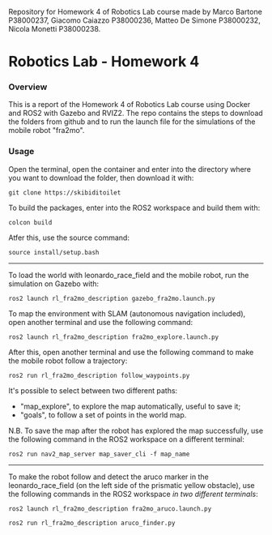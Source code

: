 Repository for Homework 4 of Robotics Lab course made by Marco Bartone P38000237, Giacomo Caiazzo P38000236, Matteo De Simone P38000232, Nicola Monetti P38000238.

# Robotics Lab - Homework 4

### Overview
This is a report of the Homework 4 of Robotics Lab course using Docker and ROS2 with Gazebo and RVIZ2. The repo contains the steps to download the folders from github and to run the launch file for the simulations of the mobile robot "fra2mo".

### Usage

Open the terminal, open the container and enter into the directory where you want to download the folder, then download it with:

	git clone https://skibiditoilet

To build the packages, enter into the ROS2 workspace and build them with:

	colcon build

Atfer this, use the source command:

	source install/setup.bash

--------------------------------

To load the world with leonardo_race_field and the mobile robot, run the simulation on Gazebo with:

	ros2 launch rl_fra2mo_description gazebo_fra2mo.launch.py

To map the environment with SLAM (autonomous navigation included), open another terminal and use the following command:

	ros2 launch rl_fra2mo_description fra2mo_explore.launch.py

After this, open another terminal and use the following command to make the mobile robot follow a trajectory:
      
	ros2 run rl_fra2mo_description follow_waypoints.py

It's possible to select between two different paths:
-  "map_explore", to explore the map automatically, useful to save it;
-  "goals", to follow a set of points in the world map.

N.B. To save the map after the robot has explored the map successfully, use the following command in the ROS2 workspace on a different terminal:

	ros2 run nav2_map_server map_saver_cli -f map_name

--------------------------------

To make the robot follow and detect the aruco marker in the leonardo_race_field (on the left side of the prismatic yellow obstacle), use the following commands in the ROS2 workspace *in two different terminals*:

	ros2 launch rl_fra2mo_description fra2mo_aruco.launch.py
	
 	ros2 run rl_fra2mo_description aruco_finder.py

      
